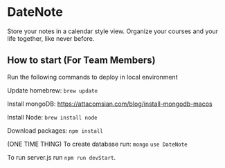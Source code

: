 # DateNote
Store your notes in a calendar style view. Organize your courses and your life together, like never before.

## How to start (For Team Members)

Run the following commands to deploy in local environment

Update homebrew:
```brew update```

Install mongoDB:
https://attacomsian.com/blog/install-mongodb-macos

Install Node:
```brew install node```

Download packages:
```npm install```

(ONE TIME THING) To create database run:
 ```mongo```
 ```use DateNote```

To run server.js run ```npm run devStart```.


                

